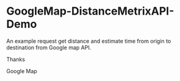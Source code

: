 # GoogleMap-DistanceMetrixAPI-Demo

An example request get distance and estimate time from origin to destination from Google map API.

Thanks

Google Map
